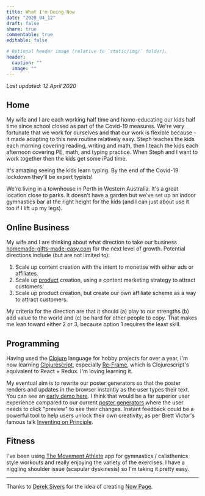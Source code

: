 ```yaml
---
title: What I'm Doing Now
date: "2020_04_12"
draft: false
share: true
commentable: true
editable: false

# Optional header image (relative to `static/img/` folder).
header:
  caption: ""
  image: ""
---
```


_Last updated: 12 April 2020_

## Home

My wife and I are each working half time and home-educating our kids half time since school closed as part of the Covid-19 measures. We're very fortunate that we work for ourselves and that our work is flexible because - it made adapting to this new routine relatively easy. Steph teaches the kids each morning covering reading, writing and math, then I teach the kids each afternoon covering PE, math, and typing practice. When Steph and I want to work together then the kids get some iPad time. 

It's amazing seeing the kids learn typing. By the end of the Covid-19 lockdown they'll be expert typists!

We're living in a townhouse in Perth in Western Australia. It's a great location close to parks. It doesn't have a garden but we've set up an indoor gymnastics bar at the right height for the kids (and I can just about use it too if I lift up my legs). 


## Online Business

My wife and I are thinking about what direction to take our business [homemade-gifts-made-easy.com](https://www.homemade-gifts-made-easy.com) for the next level of growth. Potential directions include (but are not limited to):



1. Scale up content creation with the intent to monetise with either ads or affiliates.
2. Scale up [product](https://www.homemade-gifts-made-easy.com/homemade-gifts-shop.html) creation, using a content marketing strategy to attract customers.
3. Scale up product creation, but create our own affiliate scheme as a way to attract customers. 

My criteria for the direction are that it should (a) play to our strengths (b) add value to the world and (c) be hard for other people to copy. That makes me lean toward either 2 or 3, because option 1 requires the least skill. 


## Programming

Having used the [Clojure](https://clojure.org/) language for hobby projects for over a year, I'm now learning [Clojurescript](https://clojurescript.org/), especially [Re-Frame](https://github.com/day8/re-frame), which is Clojurescript's equivalent to React + Redux. I'm loving learning it.

My eventual aim is to rewrite our poster generators so that the poster renders and updates in the browser instantly as the user types their text. You can see an [early demo here](https://subway-live-2020-04-12.netlify.com/). I think that would be a far superior user experience compared to our current [poster generators](https://www.homemade-gifts-made-easy.com/personalized-poster-40th-birthday-gift.html) where the user needs to click "preview" to see their changes. Instant feedback could be a powerful tool to help users unlock their own creativity, as per Brett Victor's famous talk [Inventing on Principle](https://hacks.mozilla.org/2012/04/bret-victors-inventing-on-principle-and-a-few-things-it-inspired/). 


## Fitness

I've been using [The Movement Athlete](https://themovementathlete.com/) app for gymnastics / calisthenics style workouts and really enjoying the variety of the exercises. I have a niggling shoulder issue (scapular dyskinesis) so I'm taking it pretty easy. 

<hr>

Thanks to [Derek Sivers](https://sivers.org/now) for the idea of creating [Now Page](https://nownownow.com/about).